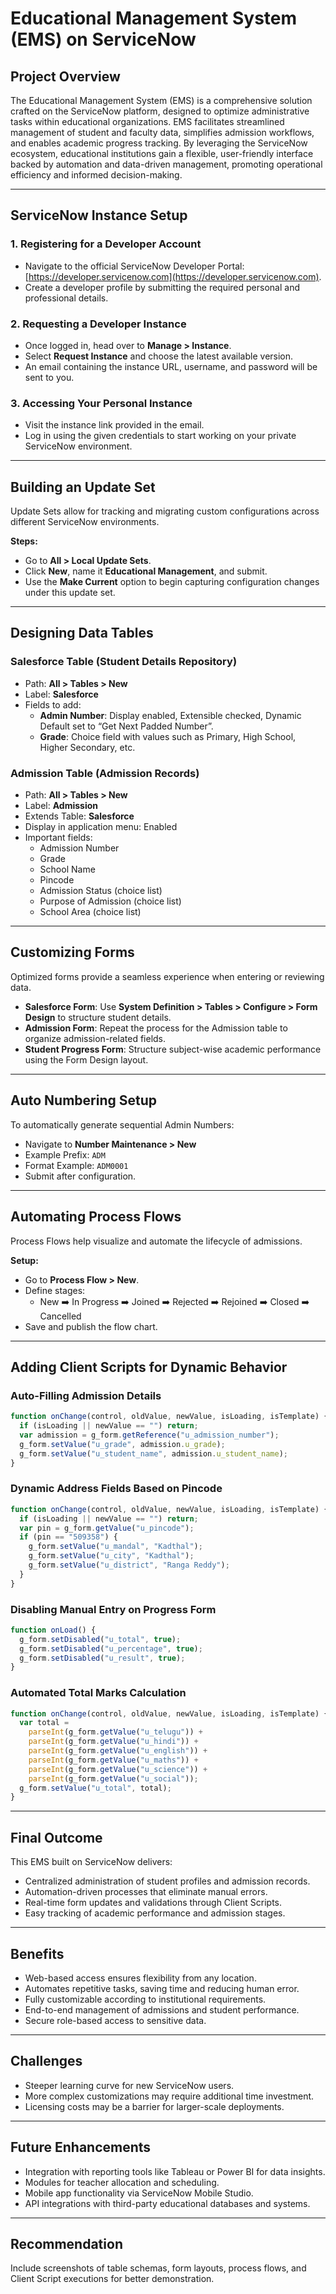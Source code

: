 # Educational Management System (EMS) on ServiceNow

## Project Overview

The Educational Management System (EMS) is a comprehensive solution crafted on the ServiceNow platform, designed to optimize administrative tasks within educational organizations. EMS facilitates streamlined management of student and faculty data, simplifies admission workflows, and enables academic progress tracking. By leveraging the ServiceNow ecosystem, educational institutions gain a flexible, user-friendly interface backed by automation and data-driven management, promoting operational efficiency and informed decision-making.

---

## ServiceNow Instance Setup

### 1. Registering for a Developer Account

- Navigate to the official ServiceNow Developer Portal: [https://developer.servicenow.com](https://developer.servicenow.com).
- Create a developer profile by submitting the required personal and professional details.

### 2. Requesting a Developer Instance

- Once logged in, head over to **Manage > Instance**.
- Select **Request Instance** and choose the latest available version.
- An email containing the instance URL, username, and password will be sent to you.

### 3. Accessing Your Personal Instance

- Visit the instance link provided in the email.
- Log in using the given credentials to start working on your private ServiceNow environment.

---

## Building an Update Set

Update Sets allow for tracking and migrating custom configurations across different ServiceNow environments.

**Steps:**

- Go to **All > Local Update Sets**.
- Click **New**, name it **Educational Management**, and submit.
- Use the **Make Current** option to begin capturing configuration changes under this update set.

---

## Designing Data Tables

### Salesforce Table (Student Details Repository)

- Path: **All > Tables > New**
- Label: **Salesforce**
- Fields to add:
  - **Admin Number**: Display enabled, Extensible checked, Dynamic Default set to “Get Next Padded Number”.
  - **Grade**: Choice field with values such as Primary, High School, Higher Secondary, etc.

### Admission Table (Admission Records)

- Path: **All > Tables > New**
- Label: **Admission**
- Extends Table: **Salesforce**
- Display in application menu: Enabled
- Important fields:
  - Admission Number
  - Grade
  - School Name
  - Pincode
  - Admission Status (choice list)
  - Purpose of Admission (choice list)
  - School Area (choice list)

---

## Customizing Forms

Optimized forms provide a seamless experience when entering or reviewing data.

- **Salesforce Form**: Use **System Definition > Tables > Configure > Form Design** to structure student details.
- **Admission Form**: Repeat the process for the Admission table to organize admission-related fields.
- **Student Progress Form**: Structure subject-wise academic performance using the Form Design layout.

---

## Auto Numbering Setup

To automatically generate sequential Admin Numbers:

- Navigate to **Number Maintenance > New**
- Example Prefix: `ADM`
- Format Example: `ADM0001`
- Submit after configuration.

---

## Automating Process Flows

Process Flows help visualize and automate the lifecycle of admissions.

**Setup:**

- Go to **Process Flow > New**.
- Define stages:
  - New ➡️ In Progress ➡️ Joined ➡️ Rejected ➡️ Rejoined ➡️ Closed ➡️ Cancelled
- Save and publish the flow chart.

---

## Adding Client Scripts for Dynamic Behavior

### Auto-Filling Admission Details

```javascript
function onChange(control, oldValue, newValue, isLoading, isTemplate) {
  if (isLoading || newValue == "") return;
  var admission = g_form.getReference("u_admission_number");
  g_form.setValue("u_grade", admission.u_grade);
  g_form.setValue("u_student_name", admission.u_student_name);
}
```

### Dynamic Address Fields Based on Pincode

```javascript
function onChange(control, oldValue, newValue, isLoading, isTemplate) {
  if (isLoading || newValue == "") return;
  var pin = g_form.getValue("u_pincode");
  if (pin == "509358") {
    g_form.setValue("u_mandal", "Kadthal");
    g_form.setValue("u_city", "Kadthal");
    g_form.setValue("u_district", "Ranga Reddy");
  }
}
```

### Disabling Manual Entry on Progress Form

```javascript
function onLoad() {
  g_form.setDisabled("u_total", true);
  g_form.setDisabled("u_percentage", true);
  g_form.setDisabled("u_result", true);
}
```

### Automated Total Marks Calculation

```javascript
function onChange(control, oldValue, newValue, isLoading, isTemplate) {
  var total =
    parseInt(g_form.getValue("u_telugu")) +
    parseInt(g_form.getValue("u_hindi")) +
    parseInt(g_form.getValue("u_english")) +
    parseInt(g_form.getValue("u_maths")) +
    parseInt(g_form.getValue("u_science")) +
    parseInt(g_form.getValue("u_social"));
  g_form.setValue("u_total", total);
}
```

---

## Final Outcome

This EMS built on ServiceNow delivers:

- Centralized administration of student profiles and admission records.
- Automation-driven processes that eliminate manual errors.
- Real-time form updates and validations through Client Scripts.
- Easy tracking of academic performance and admission stages.

---

## Benefits

- Web-based access ensures flexibility from any location.
- Automates repetitive tasks, saving time and reducing human error.
- Fully customizable according to institutional requirements.
- End-to-end management of admissions and student performance.
- Secure role-based access to sensitive data.

---

## Challenges

- Steeper learning curve for new ServiceNow users.
- More complex customizations may require additional time investment.
- Licensing costs may be a barrier for larger-scale deployments.

---

## Future Enhancements

- Integration with reporting tools like Tableau or Power BI for data insights.
- Modules for teacher allocation and scheduling.
- Mobile app functionality via ServiceNow Mobile Studio.
- API integrations with third-party educational databases and systems.

---

## Recommendation

Include screenshots of table schemas, form layouts, process flows, and Client Script executions for better demonstration.
